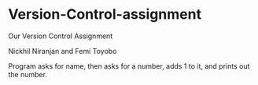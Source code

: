 # Version-Control-assignment
Our Version Control Assignment

Nickhil Niranjan and Femi Toyobo

Program asks for name, then asks for a number, adds 1 to it, and prints out the number.